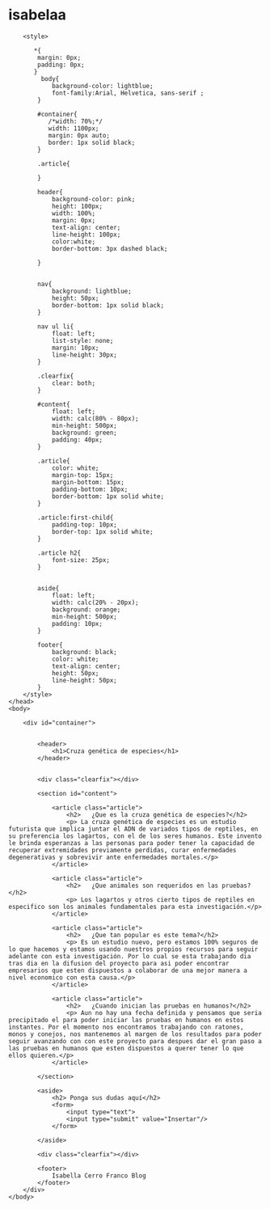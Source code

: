 # isabelaa
<!DOCTYPE html>
<html>
    <head>
        <meta charset="utf-8" />
        <title>Cruza genética de especies</title>

        <style>

           *{
            margin: 0px;
            padding: 0px;
           }
             body{
                background-color: lightblue;
                font-family:Arial, Helvetica, sans-serif ;
            }

            #container{
               /*width: 70%;*/
               width: 1100px;
               margin: 0px auto;
               border: 1px solid black;
            }
        
            .article{

            }

            header{
                background-color: pink;
                height: 100px;
                width: 100%;
                margin: 0px;
                text-align: center;
                line-height: 100px;
                color:white;
                border-bottom: 3px dashed black;
             
            }


            nav{
                background: lightblue;
                height: 50px;
                border-bottom: 1px solid black;
            }

            nav ul li{
                float: left;
                list-style: none;
                margin: 10px;
                line-height: 30px;
            }

            .clearfix{
                clear: both;
            }

            #content{
                float: left;
                width: calc(80% - 80px);
                min-height: 500px;
                background: green;
                padding: 40px;
            }

            .article{
                color: white;
                margin-top: 15px;
                margin-bottom: 15px;
                padding-bottom: 10px;
                border-bottom: 1px solid white;
            }

            .article:first-child{
                padding-top: 10px;
                border-top: 1px solid white;
            }

            .article h2{
                font-size: 25px;
            }
            

            aside{
                float: left;
                width: calc(20% - 20px);
                background: orange;
                min-height: 500px;
                padding: 10px;
            }

            footer{
                background: black;
                color: white;
                text-align: center;
                height: 50px;
                line-height: 50px;
            }
        </style>
    </head>
    <body>

        <div id="container">
            

            <header>
                <h1>Cruza genética de especies</h1>
            </header>


            <div class="clearfix"></div>

            <section id="content">

                <article class="article">
                    <h2>   ¿Que es la cruza genética de especies?</h2>
                    <p> La cruza genética de especies es un estudio futurista que implica juntar el ADN de variados tipos de reptiles, en su preferencia los lagartos, con el de los seres humanos. Este invento le brinda esperanzas a las personas para poder tener la capacidad de recuperar extremidades previamente perdidas, curar enfermedades degenerativas y sobrevivir ante enfermedades mortales.</p>
                </article>

                <article class="article">
                    <h2>   ¿Que animales son requeridos en las pruebas?</h2>
                    <p> Los lagartos y otros cierto tipos de reptiles en especifico son los animales fundamentales para esta investigación.</p>
                </article>
               
                <article class="article">
                    <h2>   ¿Que tan popular es este tema?</h2>
                    <p> Es un estudio nuevo, pero estamos 100% seguros de lo que hacemos y estamos usando nuestros propios recursos para seguir adelante con esta investigación. Por lo cual se esta trabajando dia tras dia en la difusion del proyecto para asi poder encontrar empresarios que esten dispuestos a colaborar de una mejor manera a nivel economico con esta causa.</p>
                </article>
               
                <article class="article">
                    <h2>   ¿Cuando inician las pruebas en humanos?</h2>
                    <p> Aun no hay una fecha definida y pensamos que seria precipitado el para poder iniciar las pruebas en humanos en estos instantes. Por el momento nos encontramos trabajando con ratones, monos y conejos, nos mantenemos al margen de los resultados para poder seguir avanzando con con este proyecto para despues dar el gran paso a las pruebas en humanos que esten dispuestos a querer tener lo que ellos quieren.</p>
                </article>

            </section>

            <aside>
                <h2> Ponga sus dudas aquí</h2>
                <form>
                    <input type="text">
                    <input type="submit" value="Insertar"/>
                </form>

            </aside>

            <div class="clearfix"></div>

            <footer>
                Isabella Cerro Franco Blog
            </footer>
        </div>
    </body>
</html>
